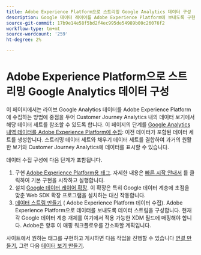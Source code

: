 ```yaml
---
title: Adobe Experience Platform으로 스트리밍 Google Analytics 데이터 구성
description: Google 데이터 레이어를 Adobe Experience Platform에 보내도록 구현을 설정하는 방법을 알아봅니다
source-git-commit: 17b9e14e58f5bd2f4ec995de54989b00c26076f2
workflow-type: tm+mt
source-wordcount: '259'
ht-degree: 2%

---
```


# Adobe Experience Platform으로 스트리밍 Google Analytics 데이터 구성

이 페이지에서는 라이브 Google Analytics 데이터를 Adobe Experience Platform에 수집하는 방법에 중점을 두어 Customer Journey Analytics 내의 데이터 보기에서 해당 데이터 세트를 참조할 수 있도록 합니다. 이 페이지의 단계를 [Google Analytics 내역 데이터를 Adobe Experience Platform에 수집](backfill.md): 이전 데이터가 포함된 데이터 세트를 생성합니다. 스트리밍 데이터 세트와 채우기 데이터 세트를 결합하여 과거의 원활한 보기와 Customer Journey Analytics에 데이터를 표시할 수 있습니다.

데이터 수집 구성에 다음 단계가 포함됩니다.

1. 구현 [Adobe Experience Platform용 태그](https://experienceleague.adobe.com/docs/experience-platform/tags/home.html). 자세한 내용은 [빠른 시작 안내서](https://experienceleague.adobe.com/docs/experience-platform/tags/get-started/quick-start.html) 를 클릭하여 기본 구현을 시작하고 실행합니다.
1. 설치 [Google 데이터 레이어 확장](https://experienceleague.adobe.com/docs/experience-platform/tags/extensions/adobe/google-data-layer/overview.html). 이 확장은 특히 Google 데이터 계층에 초점을 맞춘 Web SDK 확장 프로그램을 설치하는 대신 작동합니다.
1. [데이터 스트림 만들기](https://experienceleague.adobe.com/docs/experience-platform/edge/datastreams/overview.html) ( Adobe Experience Platform 데이터 수집). Adobe Experience Platform으로 데이터를 보내도록 데이터 스트림을 구성합니다. 현재 각 Google 데이터 계층 개체를 여기에서 적용 가능한 XDM 필드에 매핑해야 합니다. Adobe은 향후 이 매핑 워크플로우를 간소화할 계획입니다.

사이트에서 원하는 태그를 구현하고 게시하면 다음 작업을 진행할 수 있습니다 [연결 만들기](/help/connections/create-connection.md), 그런 다음 [데이터 보기 만들기](/help/data-views/create-dataview.md).
